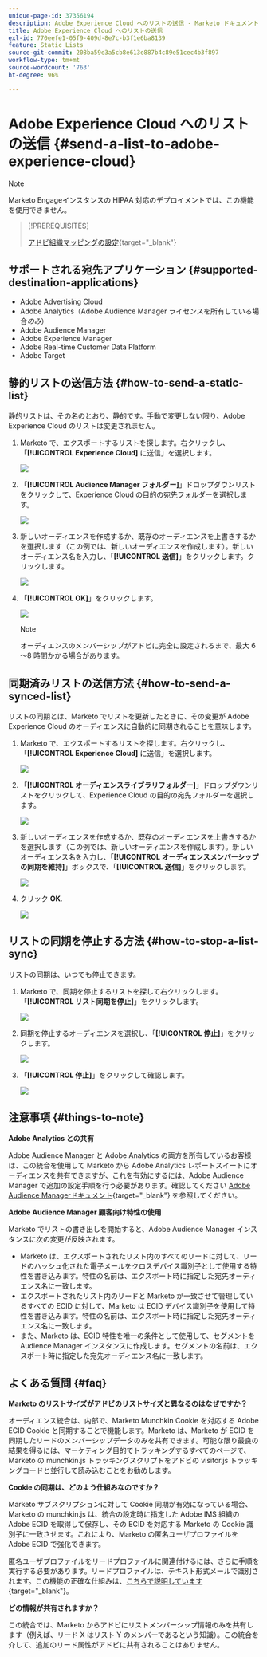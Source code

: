 ```yaml
---
unique-page-id: 37356194
description: Adobe Experience Cloud へのリストの送信 - Marketo ドキュメント - 製品ドキュメント
title: Adobe Experience Cloud へのリストの送信
exl-id: 770eefe1-05f9-409d-8e7c-b3f1e6ba8139
feature: Static Lists
source-git-commit: 208ba59e3a5cb8e613e887b4c89e51cec4b3f897
workflow-type: tm+mt
source-wordcount: '763'
ht-degree: 96%

---
```


# Adobe Experience Cloud へのリストの送信 {#send-a-list-to-adobe-experience-cloud}

>[!NOTE]
>
>Marketo Engageインスタンスの HIPAA 対応のデプロイメントでは、この機能を使用できません。

>[!PREREQUISITES]
>
>[アドビ組織マッピングの設定](/help/marketo/product-docs/adobe-experience-cloud-integrations/set-up-adobe-organization-mapping.md){target="_blank"}

## サポートされる宛先アプリケーション {#supported-destination-applications}

* Adobe Advertising Cloud
* Adobe Analytics（Adobe Audience Manager ライセンスを所有している場合&#x200B;_のみ_）
* Adobe Audience Manager
* Adobe Experience Manager
* Adobe Real-time Customer Data Platform
* Adobe Target

## 静的リストの送信方法 {#how-to-send-a-static-list}

静的リストは、その名のとおり、静的です。手動で変更しない限り、Adobe Experience Cloud のリストは変更されません。

1. Marketo で、エクスポートするリストを探します。右クリックし、「**[!UICONTROL Experience Cloud]** に送信」を選択します。

   ![](assets/send-a-list-to-adobe-experience-cloud-1.png)

1. 「**[!UICONTROL Audience Manager フォルダー]**」ドロップダウンリストをクリックして、Experience Cloud の目的の宛先フォルダーを選択します。

   ![](assets/send-a-list-to-adobe-experience-cloud-2.png)

1. 新しいオーディエンスを作成するか、既存のオーディエンスを上書きするかを選択します（この例では、新しいオーディエンスを作成します）。新しいオーディエンス名を入力し、「**[!UICONTROL 送信]**」をクリックします。クリックします。

   ![](assets/send-a-list-to-adobe-experience-cloud-3.png)

1. 「**[!UICONTROL OK]**」をクリックします。

   ![](assets/send-a-list-to-adobe-experience-cloud-4.png)

   >[!NOTE]
   >
   >オーディエンスのメンバーシップがアドビに完全に設定されるまで、最大 6～8 時間かかる場合があります。

## 同期済みリストの送信方法 {#how-to-send-a-synced-list}

リストの同期とは、Marketo でリストを更新したときに、その変更が Adobe Experience Cloud のオーディエンスに自動的に同期されることを意味します。

1. Marketo で、エクスポートするリストを探します。右クリックし、「**[!UICONTROL Experience Cloud]** に送信」を選択します。

   ![](assets/send-a-list-to-adobe-experience-cloud-5.png)

1. 「**[!UICONTROL オーディエンスライブラリフォルダー]**」ドロップダウンリストをクリックして、Experience Cloud の目的の宛先フォルダーを選択します。

   ![](assets/send-a-list-to-adobe-experience-cloud-6.png)

1. 新しいオーディエンスを作成するか、既存のオーディエンスを上書きするかを選択します（この例では、新しいオーディエンスを作成します）。新しいオーディエンス名を入力し、「**[!UICONTROL オーディエンスメンバーシップの同期を維持]**」ボックスで、「**[!UICONTROL 送信]**」をクリックします。

   ![](assets/send-a-list-to-adobe-experience-cloud-7.png)

1. クリック **OK**.

   ![](assets/send-a-list-to-adobe-experience-cloud-8.png)

## リストの同期を停止する方法 {#how-to-stop-a-list-sync}

リストの同期は、いつでも停止できます。

1. Marketo で、同期を停止するリストを探して右クリックします。「**[!UICONTROL リスト同期を停止]**」をクリックします。

   ![](assets/send-a-list-to-adobe-experience-cloud-9.png)

1. 同期を停止するオーディエンスを選択し、「**[!UICONTROL 停止]**」をクリックします。

   ![](assets/send-a-list-to-adobe-experience-cloud-10.png)

1. 「**[!UICONTROL 停止]**」をクリックして確認します。

   ![](assets/send-a-list-to-adobe-experience-cloud-11.png)

## 注意事項 {#things-to-note}

**Adobe Analytics との共有**

Adobe Audience Manager と Adobe Analytics の両方を所有しているお客様は、この統合を使用して Marketo から Adobe Analytics レポートスイートにオーディエンスを共有できますが、これを有効にするには、Adobe Audience Manager で追加の設定手順を行う必要があります。確認してください [Adobe Audience Managerドキュメント](https://experienceleague.adobe.com/docs/analytics/integration/audience-analytics/mc-audiences-aam.html?lang=ja?lang=ja){target="_blank"} を参照してください。

**Adobe Audience Manager 顧客向け特性の使用**

Marketo でリストの書き出しを開始すると、Adobe Audience Manager インスタンスに次の変更が反映されます。

* Marketo は、エクスポートされたリスト内のすべてのリードに対して、リードのハッシュ化された電子メールをクロスデバイス識別子として使用する特性を書き込みます。特性の名前は、エクスポート時に指定した宛先オーディエンス名に一致します。
* エクスポートされたリスト内のリードと Marketo が一致させて管理しているすべての ECID に対して、Marketo は ECID デバイス識別子を使用して特性を書き込みます。特性の名前は、エクスポート時に指定した宛先オーディエンス名に一致します。
* また、Marketo は、ECID 特性を唯一の条件として使用して、セグメントを Audience Manager インスタンスに作成します。セグメントの名前は、エクスポート時に指定した宛先オーディエンス名に一致します。

## よくある質問 {#faq}

**Marketo のリストサイズがアドビのリストサイズと異なるのはなぜですか？**

オーディエンス統合は、内部で、Marketo Munchkin Cookie を対応する Adobe ECID Cookie と同期することで機能します。Marketo は、Marketo が ECID を同期したリードのメンバーシップデータのみを共有できます。可能な限り最良の結果を得るには、マーケティング目的でトラッキングするすべてのページで、Marketo の munchkin.js トラッキングスクリプトをアドビの visitor.js トラッキングコードと並行して読み込むことをお勧めします。

**Cookie の同期は、どのよう仕組みなのですか？**

Marketo サブスクリプションに対して Cookie 同期が有効になっている場合、Marketo の munchkin.js は、統合の設定時に指定した Adobe IMS 組織の Adobe ECID を取得して保存し、その ECID を対応する Marketo の Cookie 識別子に一致させます。これにより、Marketo の匿名ユーザプロファイルを Adobe ECID で強化できます。

匿名ユーザプロファイルをリードプロファイルに関連付けるには、さらに手順を実行する必要があります。リードプロファイルは、テキスト形式メールで識別されます。この機能の正確な仕組みは、[こちらで説明しています](/help/marketo/product-docs/reporting/basic-reporting/report-activity/tracking-anonymous-activity-and-people.md){target="_blank"}。

**どの情報が共有されますか？**

この統合では、Marketo からアドビにリストメンバーシップ情報のみを共有します（例えば、リード X はリスト Y のメンバーであるという知識）。この統合を介して、追加のリード属性がアドビに共有されることはありません。

